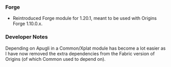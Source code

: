### Forge
- Reintroduced Forge module for 1.20.1, meant to be used with Origins Forge 1.10.0.x.

### Developer Notes
Depending on Apugli in a Common/Xplat module has become a lot easier as I have now removed the extra dependencies from the Fabric version of Origins (of which Common used to depend on).
